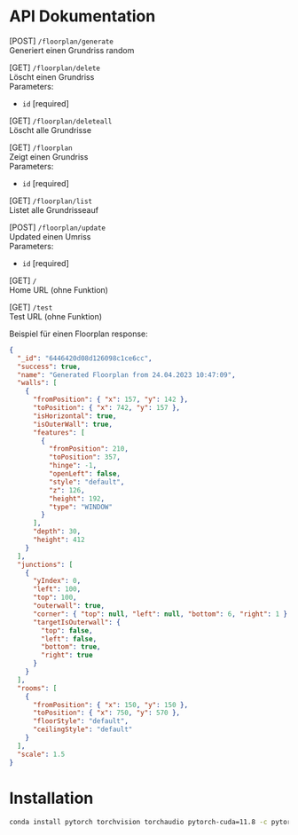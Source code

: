# API Dokumentation

[POST] `/floorplan/generate`\
Generiert einen Grundriss random

[GET] `/floorplan/delete`\
Löscht einen Grundriss\
Parameters:

- `id` [required]

[GET] `/floorplan/deleteall`\
Löscht alle Grundrisse

[GET] `/floorplan`\
Zeigt einen Grundriss\
Parameters:

- `id` [required]

[GET] `/floorplan/list`\
Listet alle Grundrisseauf

[POST] `/floorplan/update`\
Updated einen Umriss\
Parameters:

- `id` [required]

[GET] `/`\
Home URL (ohne Funktion)

[GET] `/test`\
Test URL (ohne Funktion)

Beispiel für einen Floorplan response:

```json
{
  "_id": "6446420d08d126098c1ce6cc",
  "success": true,
  "name": "Generated Floorplan from 24.04.2023 10:47:09",
  "walls": [
    {
      "fromPosition": { "x": 157, "y": 142 },
      "toPosition": { "x": 742, "y": 157 },
      "isHorizontal": true,
      "isOuterWall": true,
      "features": [
        {
          "fromPosition": 210,
          "toPosition": 357,
          "hinge": -1,
          "openLeft": false,
          "style": "default",
          "z": 126,
          "height": 192,
          "type": "WINDOW"
        }
      ],
      "depth": 30,
      "height": 412
    }
  ],
  "junctions": [
    {
      "yIndex": 0,
      "left": 100,
      "top": 100,
      "outerwall": true,
      "corner": { "top": null, "left": null, "bottom": 6, "right": 1 },
      "targetIsOuterwall": {
        "top": false,
        "left": false,
        "bottom": true,
        "right": true
      }
    }
  ],
  "rooms": [
    {
      "fromPosition": { "x": 150, "y": 150 },
      "toPosition": { "x": 750, "y": 570 },
      "floorStyle": "default",
      "ceilingStyle": "default"
    }
  ],
  "scale": 1.5
}
```

# Installation

```bash
conda install pytorch torchvision torchaudio pytorch-cuda=11.8 -c pytorch -c nvidia
```
